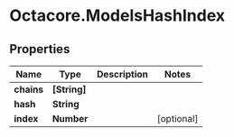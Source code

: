 # Octacore.ModelsHashIndex

## Properties
Name | Type | Description | Notes
------------ | ------------- | ------------- | -------------
**chains** | **[String]** |  | 
**hash** | **String** |  | 
**index** | **Number** |  | [optional] 


